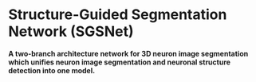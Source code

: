 # Structure-Guided Segmentation Network (SGSNet)

**A two-branch architecture network for 3D neuron image segmentation which unifies neuron image segmentation and neuronal structure detection into one model.**
